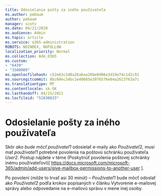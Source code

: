 ```yaml
---
title: Odosielanie pošty za iného používateľa
ms.author: pebaum
author: pebaum
manager: scotv
ms.date: 04/21/2020
ms.audience: Admin
ms.topic: article
ms.service: o365-administration
ROBOTS: NOINDEX, NOFOLLOW
localization_priority: Normal
ms.collection: Adm_O365
ms.custom:
- "6439"
- "3500009"
ms.openlocfilehash: c52e63c3d8a26a6aa26be0d06e3d19e74c1d2c91
ms.sourcegitcommit: 8bc60ec34bc1e40685e3976576e04a2623f63a7c
ms.translationtype: MT
ms.contentlocale: sk-SK
ms.lasthandoff: 04/15/2021
ms.locfileid: "51830633"
---
```

# <a name="sending-mail-as-another-user"></a>Odosielanie pošty za iného používateľa

Skôr *ako bude môcť používateľ1* odosielať e-maily ako *Používateľ2,* musí mať *používateľ1* potrebné povolenia na poštovú schránku používateľa *User2.* Postup nájdete v téme (Poskytnúť povolenia poštovej schránky inému používateľovi)[ https://docs.microsoft.com/microsoft-365/admin/add-users/give-mailbox-permissions-to-another-user ].

Po povolení (môže to trvať asi 30 minút) – *Používateľ1* bude môcť odoslať ako *Používateľ2* podľa krokov popísaných v článku Vytvorenie e-mailovej správy alebo odpovedanie na e-mailovú správu v mene inej osoby.

